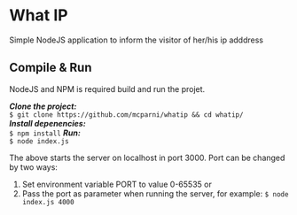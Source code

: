 # What IP
Simple NodeJS application to inform the visitor of her/his ip adddress

## Compile & Run
NodeJS and NPM is required build and run the projet.  
  
***Clone the project:***  
```$ git clone https://github.com/mcparni/whatip && cd whatip/```  
***Install depenencies:***  
```$ npm install```
***Run:***  
```$ node index.js```  
  
The above starts the server on localhost in port 3000. Port can be changed by two ways:  
1. Set environment variable PORT to value 0-65535 or  
2. Pass the port as parameter when running the server, for example: ```$ node index.js 4000```
